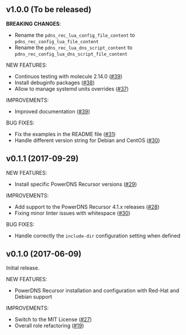 ## v1.0.0 (To be released)

__BREAKING CHANGES__:
- Rename the `pdns_rec_lua_config_file_content` to `pdns_rec_config_lua_file_content`
- Rename the `pdns_rec_lua_dns_script_content` to `pdns_rec_config_lua_dns_script_file_content`

NEW FEATURES:
- Continuos testing with molecule 2.14.0 ([\#39](https://github.com/PowerDNS/pdns-ansible/pull/39))
- Install debuginfo packages ([\#38](https://github.com/PowerDNS/pdns-ansible/pull/38))
- Allow to manage systemd units overrides ([\#37](https://github.com/PowerDNS/pdns-ansible/pull/37))

IMPROVEMENTS:
- Improved documentation ([\#39](https://github.com/PowerDNS/pdns-ansible/pull/39))

BUG FIXES:
- Fix the examples in the README file ([\#31](https://github.com/PowerDNS/pdns-ansible/pull/31))
- Handle different version string for Debian and CentOS ([\#30](https://github.com/PowerDNS/pdns-ansible/pull/30))

## v0.1.1 (2017-09-29)

NEW FEATURES:
- Install specific PowerDNS Recursor versions ([\#29](https://github.com/PowerDNS/pdns-ansible/pull/29))

IMPROVEMENTS:
- Add support to the PowerDNS Recursor 4.1.x releases ([\#28](https://github.com/PowerDNS/pdns-ansible/pull/28))
- Fixing minor linter issues with whitespace ([\#30](https://github.com/PowerDNS/pdns-ansible/pull/30))

BUG FIXES:
- Handle correctly the `include-dir` configuration setting when defined

## v0.1.0 (2017-06-09)

Initial release.

NEW FEATURES:
- PowerDNS Recursor installation and configuration with Red-Hat and Debian support

IMPROVEMENTS:
- Switch to the MIT License ([\#27](https://github.com/PowerDNS/pdns-ansible/pull/27))
- Overall role refactoring ([\#19](https://github.com/PowerDNS/pdns-ansible/pull/19))
